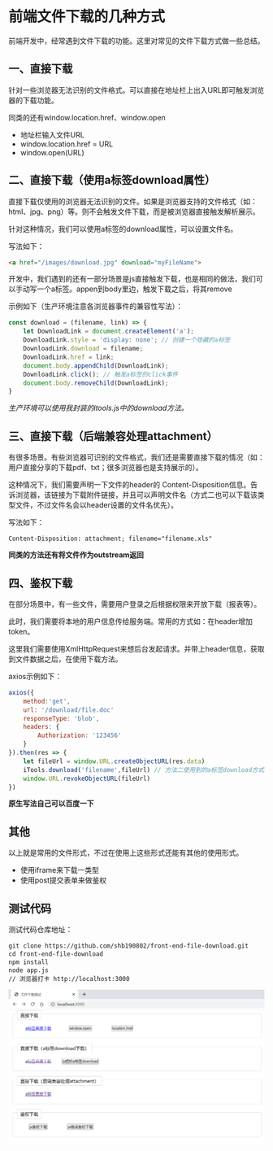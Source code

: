 # 前端文件下载的几种方式



前端开发中，经常遇到文件下载的功能。这里对常见的文件下载方式做一些总结。



## 一、直接下载

针对一些浏览器无法识别的文件格式。可以直接在地址栏上出入URL即可触发浏览器的下载功能。

同类的还有window.location.href、window.open

* 地址栏输入文件URL
* window.location.href = URL
* window.open(URL)



## 二、直接下载（使用a标签download属性）

直接下载仅使用的浏览器无法识别的文件。如果是浏览器支持的文件格式（如：html、jpg、png）等。则不会触发文件下载，而是被浏览器直接触发解析展示。

针对这种情况，我们可以使用a标签的download属性，可以设置文件名。

写法如下：

```html
<a href="/images/download.jpg" download="myFileName">
```

开发中，我们遇到的还有一部分场景是js直接触发下载，也是相同的做法，我们可以手动写一个a标签。appen到body里边，触发下载之后，将其remove

示例如下（生产环境注意各浏览器事件的兼容性写法）：

```javascript
const download = (filename, link) => {
	let DownloadLink = document.createElement('a'); 
    DownloadLink.style = 'display: none'; // 创建一个隐藏的a标签
    DownloadLink.download = filename;
    DownloadLink.href = link;
    document.body.appendChild(DownloadLink);
    DownloadLink.click(); // 触发a标签的click事件
    document.body.removeChild(DownloadLink);
}
```

*生产环境可以使用我封装的itools.js中的download方法。*



## 三、直接下载（后端兼容处理attachment）

有很多场景。有些浏览器可识别的文件格式，我们还是需要直接下载的情况（如：用户直接分享的下载pdf、txt；很多浏览器也是支持展示的）。

这种情况下，我们需要声明一下文件的header的 Content-Disposition信息。告诉浏览器，该链接为下载附件链接，并且可以声明文件名（方式二也可以下载该类型文件，不过文件名会以header设置的文件名优先）。

写法如下：

```
Content-Disposition: attachment; filename="filename.xls" 
```



**同类的方法还有将文件作为outstream返回**



## 四、鉴权下载

在部分场景中，有一些文件，需要用户登录之后根据权限来开放下载（报表等）。

此时，我们需要将本地的用户信息传给服务端。常用的方式如：在header增加token。

这里我们需要使用XmlHttpRequest来想后台发起请求。并带上header信息，获取到文件数据之后，在使用下载方法。

axios示例如下：

```javascript
axios({
    method:'get',
    url: '/download/file.doc'
    responseType: 'blob',
    headers: {
    	Authorization: '123456'
	}
}).then(res => {
    let fileUrl = window.URL.createObjectURL(res.data)
    iTools.download('filename',fileUrl) // 方法二使用到的a标签download方式。
    window.URL.revokeObjectURL(fileUrl)
})
```



**原生写法自己可以百度一下**



## 其他

以上就是常用的文件形式，不过在使用上这些形式还能有其他的使用形式。

* 使用iframe来下载一类型
* 使用post提交表单来做鉴权


## 测试代码



测试代码仓库地址：
```
git clone https://github.com/shb190802/front-end-file-download.git
cd front-end-file-download
npm install
node app.js
// 浏览器打卡 http://localhost:3000
```


![](./static/file/file_download.png)